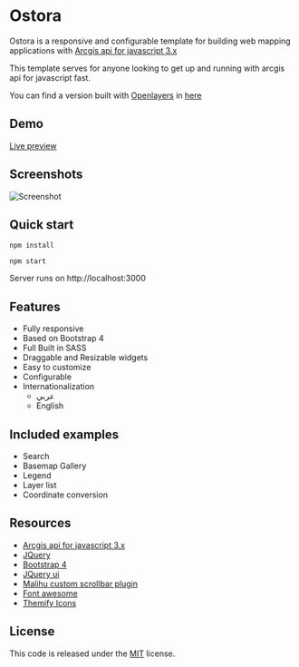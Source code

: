 # Ostora
Ostora is a responsive and configurable template for building web mapping applications with [Arcgis api for javascript 3.x](https://developers.arcgis.com/javascript/3/)

This template serves for anyone looking to get up and running with arcgis api for javascript fast.  

You can find a version built with [Openlayers](http://openlayers.org/) in [here](https://github.com/azouaoui-med/ostora-ol-reqjs)

## Demo
[Live preview](https://azouaoui-med.github.io/ostora-jsapi3/src/)

## Screenshots

![Screenshot](https://user-images.githubusercontent.com/25878302/49343218-9105b400-f665-11e8-90a1-92c2b2d5749d.png)

## Quick start
```
npm install 

npm start
```
Server runs on http://localhost:3000

## Features
*   Fully responsive
*   Based on Bootstrap 4
*   Full Built in SASS
*   Draggable and Resizable widgets
*   Easy to customize
*   Configurable
*   Internationalization 
    *    عربي
    *   English

## Included examples
*   Search
*   Basemap Gallery
*   Legend
*   Layer list
*   Coordinate conversion


## Resources
*   [Arcgis api for javascript 3.x](https://developers.arcgis.com/javascript/3/)
*   [JQuery](http://jquery.com/)
*   [Bootstrap 4](https://getbootstrap.com/)
*   [JQuery ui](http://jqueryui.com)
*   [Malihu custom scrollbar plugin](http://manos.malihu.gr/jquery-custom-content-scroller/)
*   [Font awesome](https://fontawesome.com/)
*   [Themify Icons ](https://themify.me/themify-icons)

## License
This code is released under the [MIT](https://github.com/azouaoui-med/ostora-jsapi4/blob/gh-pages/LICENSE) license.
